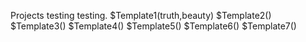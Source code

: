 Projects testing testing.
$Template1(truth,beauty)
$Template2()
$Template3()
$Template4()
$Template5()
$Template6()
$Template7()

